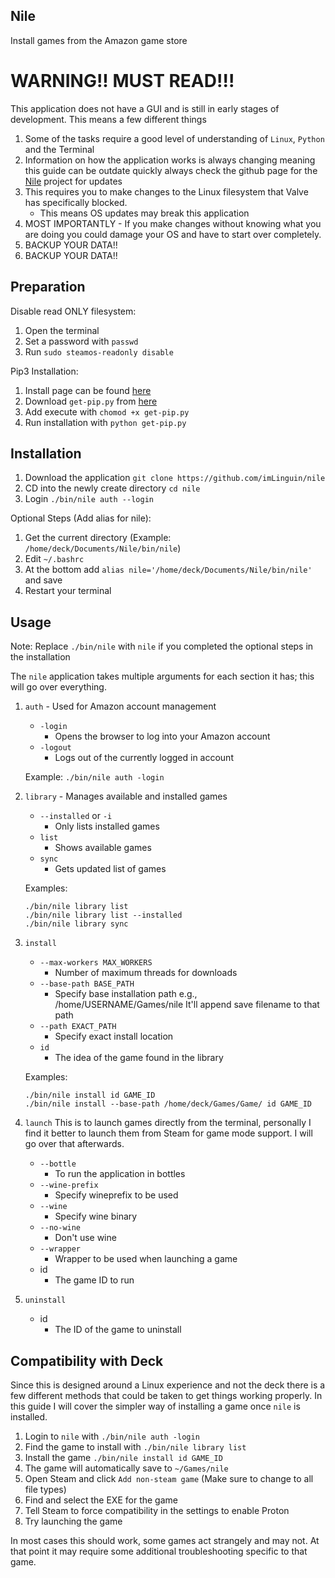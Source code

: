 ## Nile

Install games from the Amazon game store


# WARNING!! MUST READ!!!
This application does not have a GUI and is still in early stages of development. This means a few different things 
1. Some of the tasks require a good level of understanding of `Linux`, `Python` and the Terminal
1. Information on how the application works is always changing meaning this guide can be outdate quickly always check the github page for the [Nile](https://github.com/imLinguin/nile) project for updates
1. This requires you to make changes to the Linux filesystem that Valve has specifically blocked. 
    * This means OS updates may break this application
1. MOST IMPORTANTLY - If you make changes without knowing what you are doing you could damage your OS and have to start over completely. 
1. BACKUP YOUR DATA!! 
1. BACKUP YOUR DATA!!

## Preparation  

Disable read ONLY filesystem:
1. Open the terminal
1. Set a password with `passwd`
1. Run `sudo steamos-readonly disable` 

Pip3 Installation:
1. Install page can be found [here](https://pip.pypa.io/en/stable/installation/)
1. Download `get-pip.py` from [here](https://bootstrap.pypa.io/get-pip.py)
1. Add execute with `chomod +x get-pip.py`
1. Run installation with `python get-pip.py`

## Installation 
1. Download the application `git clone https://github.com/imLinguin/nile`
1. CD into the newly create directory `cd nile`
1. Login `./bin/nile auth --login`

Optional Steps (Add alias for nile):
1. Get the current directory (Example: `/home/deck/Documents/Nile/bin/nile`) 
1. Edit `~/.bashrc`
1. At the bottom add `alias nile='/home/deck/Documents/Nile/bin/nile'` and save
1. Restart your terminal 

## Usage 
Note: Replace `./bin/nile` with `nile` if you completed the optional steps in the installation

The `nile` application takes multiple arguments for each section it has; this will go over everything.


1. `auth` - Used for Amazon account management
    * `-login`
        * Opens the browser to log into your Amazon account 
    * `-logout`
        * Logs out of the currently logged in account

    Example: `./bin/nile auth -login` 
1. `library` - Manages available and installed games
    * `--installed` or `-i`
        * Only lists installed games
    * `list` 
        * Shows available games
    * `sync`
        * Gets updated list of games

    Examples: 
    ```
    ./bin/nile library list 
    ./bin/nile library list --installed
    ./bin/nile library sync
    ```

1. `install`
    * `--max-workers MAX_WORKERS`
        * Number of maximum threads for downloads
    * `--base-path BASE_PATH`
        * Specify base installation path e.g., /home/USERNAME/Games/nile It'll append save filename to that path
    * `--path EXACT_PATH` 
        * Specify exact install location
    * `id`
        * The idea of the game found in the library
    
    Examples:
    ```
    ./bin/nile install id GAME_ID 
    ./bin/nile install --base-path /home/deck/Games/Game/ id GAME_ID
    ```

1. `launch`
This is to launch games directly from the terminal, personally I find it better to launch them from Steam for game mode support. I will go over that afterwards. 
    * `--bottle` 
        * To run the application in bottles
    * `--wine-prefix`
        * Specify wineprefix to be used
    * `--wine`
        * Specify wine binary
    * `--no-wine`
        * Don't use wine
    * `--wrapper`
        * Wrapper to be used when launching a game
    * id
        * The game ID to run

1. `uninstall`
    * id
        * The ID of the game to uninstall 


## Compatibility with Deck
Since this is designed around a Linux experience and not the deck there is a few different methods that could be taken to get things working properly. In this guide I will cover the simpler way of installing a game once `nile` is installed.

1. Login to `nile` with `./bin/nile auth -login`
1. Find the game to install with `./bin/nile library list`
1. Install the game `./bin/nile install id GAME_ID`
1. The game will automatically save to `~/Games/nile`
1. Open Steam and click `Add non-steam game` (Make sure to change to all file types)
1. Find and select the EXE for the game
1. Tell Steam to force compatibility in the settings to enable Proton
1. Try launching the game

In most cases this should work, some games act strangely and may not. At that point it may require some additional troubleshooting specific to that game.

